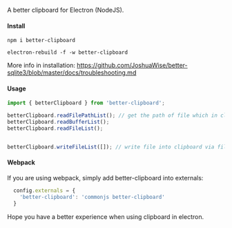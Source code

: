 A better clipboard for Electron (NodeJS).

#### Install

```
npm i better-clipboard

electron-rebuild -f -w better-clipboard
```

More info in installation: https://github.com/JoshuaWise/better-sqlite3/blob/master/docs/troubleshooting.md

#### Usage

```js
import { betterClipboard } from 'better-clipboard';

betterClipboard.readFilePathList(); // get the path of file which in clipboard
betterClipboard.readBufferList();
betterClipboard.readFileList();


betterClipboard.writeFileList([]); // write file into clipboard via file path
```

#### Webpack

If you are using webpack, simply add better-clipboard into externals:
```js
  config.externals = {
    'better-clipboard': 'commonjs better-clipboard'
  }
```

Hope you have a better experience when using clipboard in electron.
